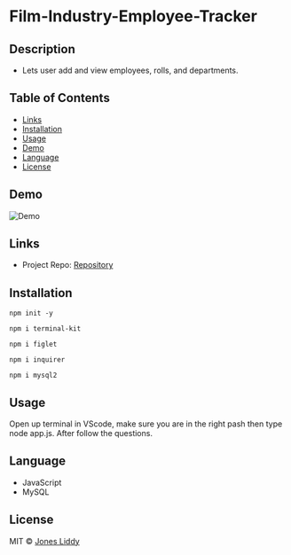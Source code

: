 # Film-Industry-Employee-Tracker


## Description
* Lets user add and view employees, rolls, and departments.

## Table of Contents
* [Links](#Links)
* [Installation](#Installation)
* [Usage](#Usage)
* [Demo](#Demo)
* [Language](#Language)
* [License](#License)

## Demo

  ![Demo](Assets/demo-employee-tracker.gif)

## Links

* Project Repo: [Repository](https://github.com/jonesliddy77/Film-Industry-Employee-Tracker)

## Installation
``` 
npm init -y
```  
```
npm i terminal-kit
```
```
npm i figlet
```
```
npm i inquirer
```
```
npm i mysql2
```
## Usage
Open up terminal in VScode, make sure you are in the right pash then type node app.js. After follow the questions.

## Language

* JavaScript
* MySQL

## License

MIT © [Jones Liddy](https://github.com/jonesliddy77)

